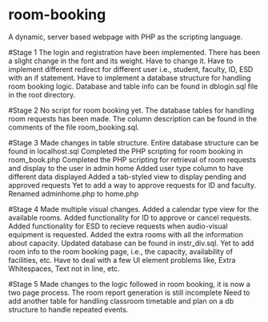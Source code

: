 # room-booking
A dynamic, server based webpage with PHP as the scripting language.

#Stage 1
The login and registration have been implemented.
  There has been a slight change in the font and its weight. Have to change it.
  Have to implement different redirect for different user i.e., student, faculty, ID, ESD with an if statement.
  Have to implement a database structure for handling room booking logic.
  Database and table info can be found in dblogin.sql file in the root directory.

  
#Stage 2
  No script for room booking yet.
  The database tables for handling room requests has been made.
  The column description can be found in the comments of the file room_booking.sql.


#Stage 3
  Made changes in table structure. Entire database structure can be found in localhost.sql
	Completed the PHP scripting for room booking in room_book.php
  Completed the PHP scripting for retrieval of room requests and display to the user in admin home
  Added user type column to have different data displayed
  Added a tab-styled view to display pending and approved requests
  Yet to add a way to approve requests for ID and faculty.
  Renamed adminhome.php to home.php


#Stage 4
  Made multiple visual changes.
  Added a calendar type view for the available rooms.
  Added functionality for ID to approve or cancel requests.
  Added functionality for ESD to recieve requests when audio-visual equipment is requested.
  Added the extra rooms with all the information about capacity. Updated database can be found in instr_div.sql.
	Yet to add room info to the room booking page, i.e., the capacity, availability of facilities, etc.
  Have to deal with a few UI element problems like, Extra Whitespaces, Text not in line, etc.

#Stage 5
  Made changes to the logic followed in room booking, it is now a two page process.
  The room report generation is still incomplete
  Need to add another table for handling classroom timetable and plan on a db structure to handle repeated events.

	





